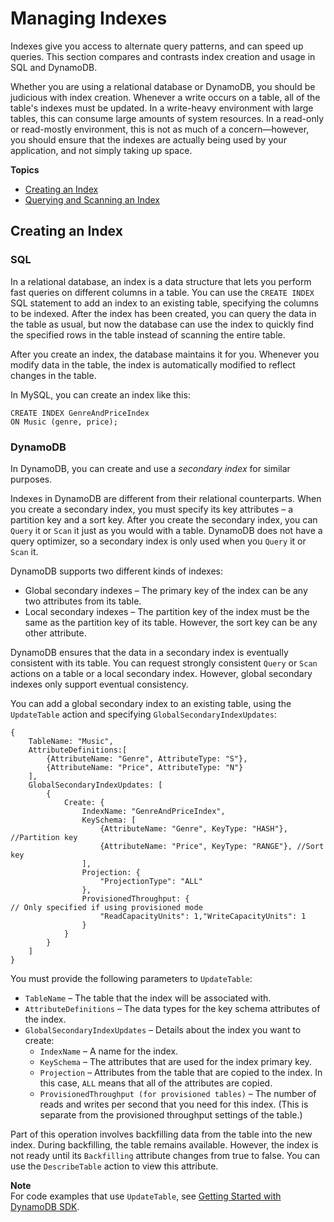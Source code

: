 # Managing Indexes<a name="SQLtoNoSQL.Indexes"></a>

Indexes give you access to alternate query patterns, and can speed up queries\. This section compares and contrasts index creation and usage in SQL and DynamoDB\.

Whether you are using a relational database or DynamoDB, you should be judicious with index creation\. Whenever a write occurs on a table, all of the table's indexes must be updated\. In a write\-heavy environment with large tables, this can consume large amounts of system resources\. In a read\-only or read\-mostly environment, this is not as much of a concern—however, you should ensure that the indexes are actually being used by your application, and not simply taking up space\.

**Topics**
+ [Creating an Index](#SQLtoNoSQL.Indexes.Creating)
+ [Querying and Scanning an Index](SQLtoNoSQL.Indexes.QueryAndScan.md)

## Creating an Index<a name="SQLtoNoSQL.Indexes.Creating"></a>

### SQL<a name="SQLtoNoSQL.Indexes.Creating.SQL"></a>

In a relational database, an index is a data structure that lets you perform fast queries on different columns in a table\. You can use the `CREATE INDEX` SQL statement to add an index to an existing table, specifying the columns to be indexed\. After the index has been created, you can query the data in the table as usual, but now the database can use the index to quickly find the specified rows in the table instead of scanning the entire table\.

After you create an index, the database maintains it for you\. Whenever you modify data in the table, the index is automatically modified to reflect changes in the table\.

In MySQL, you can create an index like this:

```
CREATE INDEX GenreAndPriceIndex 
ON Music (genre, price);
```

### DynamoDB<a name="SQLtoNoSQL.Indexes.Creating.DynamoDB"></a>

In DynamoDB, you can create and use a *secondary index* for similar purposes\.

Indexes in DynamoDB are different from their relational counterparts\. When you create a secondary index, you must specify its key attributes – a partition key and a sort key\. After you create the secondary index, you can `Query` it or `Scan` it just as you would with a table\. DynamoDB does not have a query optimizer, so a secondary index is only used when you `Query` it or `Scan` it\.

DynamoDB supports two different kinds of indexes:
+ Global secondary indexes – The primary key of the index can be any two attributes from its table\. 
+ Local secondary indexes – The partition key of the index must be the same as the partition key of its table\. However, the sort key can be any other attribute\.

DynamoDB ensures that the data in a secondary index is eventually consistent with its table\. You can request strongly consistent `Query` or `Scan` actions on a table or a local secondary index\. However, global secondary indexes only support eventual consistency\.

You can add a global secondary index to an existing table, using the `UpdateTable` action and specifying `GlobalSecondaryIndexUpdates`:

```
{
    TableName: "Music",
    AttributeDefinitions:[
        {AttributeName: "Genre", AttributeType: "S"},
        {AttributeName: "Price", AttributeType: "N"}
    ],
    GlobalSecondaryIndexUpdates: [
        {
            Create: {
                IndexName: "GenreAndPriceIndex",
                KeySchema: [
                    {AttributeName: "Genre", KeyType: "HASH"}, //Partition key
                    {AttributeName: "Price", KeyType: "RANGE"}, //Sort key
                ],
                Projection: {
                    "ProjectionType": "ALL"
                },
                ProvisionedThroughput: {                                // Only specified if using provisioned mode
                    "ReadCapacityUnits": 1,"WriteCapacityUnits": 1
                }
            }
        }
    ]
}
```

You must provide the following parameters to `UpdateTable`:
+ `TableName` – The table that the index will be associated with\.
+ `AttributeDefinitions` – The data types for the key schema attributes of the index\.
+ `GlobalSecondaryIndexUpdates` – Details about the index you want to create:
  + `IndexName` – A name for the index\.
  + `KeySchema` – The attributes that are used for the index primary key\.
  + `Projection` – Attributes from the table that are copied to the index\. In this case, `ALL` means that all of the attributes are copied\.
  + `ProvisionedThroughput (for provisioned tables)` – The number of reads and writes per second that you need for this index\. \(This is separate from the provisioned throughput settings of the table\.\) 

Part of this operation involves backfilling data from the table into the new index\. During backfilling, the table remains available\. However, the index is not ready until its `Backfilling` attribute changes from true to false\. You can use the `DescribeTable` action to view this attribute\.

**Note**  
For code examples that use `UpdateTable`, see [Getting Started with DynamoDB SDK](GettingStarted.md)\.